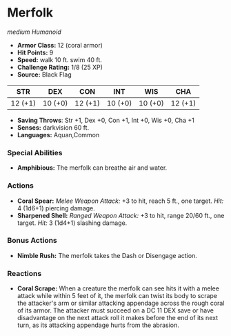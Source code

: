 # Merfolk

*medium* *Humanoid*

- **Armor Class:** 12 (coral armor)
- **Hit Points:** 9 
- **Speed:** walk 10 ft. swim 40 ft.
- **Challenge Rating:** 1/8 (25 XP)
- **Source:** Black Flag

| STR | DEX | CON | INT | WIS | CHA |
| --- | --- | --- | --- | --- | --- |
| 12 (+1) | 10 (+0) | 12 (+1) | 10 (+0) | 10 (+0) | 12 (+1) |

- **Saving Throws**: Str +1, Dex +0, Con +1, Int +0, Wis +0, Cha +1
- **Senses:** darkvision 60 ft.
- **Languages:** Aquan,Common

### Special Abilities

- **Amphibious:** The merfolk can breathe air and water.

### Actions

- **Coral Spear:** _Melee Weapon Attack:_ +3 to hit, reach 5 ft., one target. _Hit:_ 4 (1d6+1) piercing damage.
- **Sharpened Shell:** _Ranged Weapon Attack:_ +3 to hit, range 20/60 ft., one target. _Hit:_ 3 (1d4+1) slashing damage.

### Bonus Actions

- **Nimble Rush:** The merfolk takes the Dash or Disengage action.

### Reactions

- **Coral Scrape:** When a creature the merfolk can see hits it with a melee attack while within 5 feet of it, the merfolk can twist its body to scrape the attacker's arm or similar attacking appendage across the rough coral of its armor. The attacker must succeed on a DC 11 DEX save or have disadvantage on the next attack roll it makes before the end of its next turn, as its attacking appendage hurts from the abrasion.
